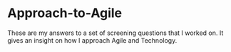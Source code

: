 # Approach-to-Agile
These are my answers to a set of screening questions that I worked on. It gives an insight on how I approach Agile and Technology.
